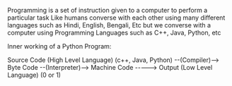 Programming is a set of instruction given to a computer to perform a particular task
Like humans converse with each other using many different languages such as Hindi, English, Bengali, Etc but we converse with a computer using Programming Languages such as C++, Java, Python, etc

Inner working of a Python Program:

Source Code (High Level Language) (c++, Java, Python) --(Compiler)--> Byte Code --(Interpreter)--> Machine Code -----> Output (Low Level Language) (0 or 1)
